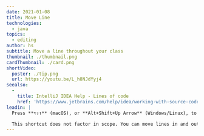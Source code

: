 ```yaml
---
date: 2021-01-08
title: Move Line
technologies:
  - java
topics:
  - editing
author: hs
subtitle: Move a line throughout your class
thumbnail: ./thumbnail.png
cardThumbnail: ./card.png
shortVideo:
  poster: ./tip.png
  url: https://youtu.be/L_h8NJdYyj4
seealso:
  - 
    title: IntelliJ IDEA Help - Lines of code
    href: 'https://www.jetbrains.com/help/idea/working-with-source-code.html#editor_lines_code_blocks'
leadin: |
  Press **⌥⇧↑** (macOS), or **Alt+Shift+Up Arrow** (Windows/Linux), to move a line up. To move a line down use **⌥⇧↓** (macOS), or **Alt+Shift+Down Arrow** (Windows/Linux).

  This shortcut does not factor in scope. You can move lines in and out of scope.
---
```


